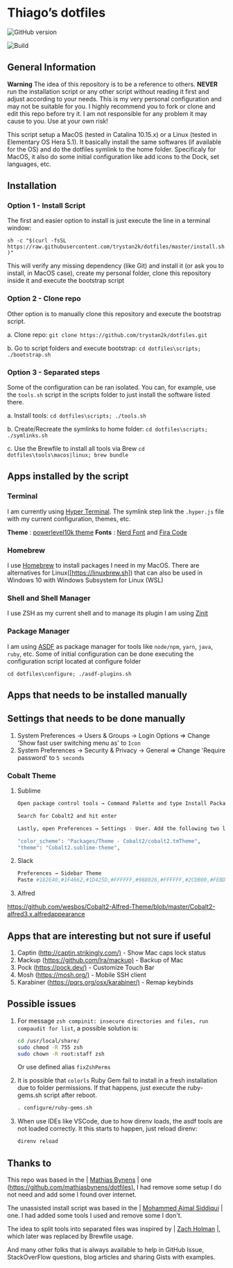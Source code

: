 # Thiago’s dotfiles

![GitHub version](https://badge.fury.io/gh/trystan2k%2Fdotfiles.svg)

![Build](https://github.com/trystan2k/dotfiles/workflows/CI-workflow/badge.svg)

## General Information

**Warning** The idea of this repository is to be a reference to others. **NEVER** run the installation script or any other script without
reading it first and adjust according to your needs. This is my very personal configuration and may not be suitable for you. I highly recommend
you to fork or clone and edit this repo before try it. I am not responsible for any problem it may cause to you. Use at your own risk!

This script setup a MacOS (tested in Catalina 10.15.x) or a Linux (tested in Elementary OS Hera 5.1). It basically install the same softwares
(if available for the OS) and do the dotfiles symlink to the home folder. Specificaly for MacOS, it also do some initial configuration like add
icons to the Dock, set languages, etc.

## Installation

### Option 1 - Install Script

The first and easier option to install is just execute the line in a terminal window:

`sh -c "$(curl -fsSL https://raw.githubusercontent.com/trystan2k/dotfiles/master/install.sh)"`

This will verify any missing dependency (like Git) and install it (or ask you to install, in MacOS case), create my personal folder, clone this
repository inside it and execute the bootstrap script

### Option 2 - Clone repo

Other option is to manually clone this repository and execute the bootstrap script.

a. Clone repo: `git clone https://github.com/trystan2k/dotfiles.git`

b. Go to script folders and execute bootstrap: `cd dotfiles\scripts; ./bootstrap.sh`

### Option 3 - Separated steps

Some of the configuration can be ran isolated. You can, for example, use the `tools.sh` script in the scripts folder to just install the
software listed there.

a. Install tools: `cd dotfiles\scripts; ./tools.sh`

b. Create/Recreate the symlinks to home folder: `cd dotfiles\scripts; ./symlinks.sh`

c. Use the Brewfile to install all tools via Brew `cd dotfiles\tools\macos|linux; brew bundle`

## Apps installed by the script

### Terminal

I am currently using [Hyper Terminal](https://hyper.is/).
The symlink step link the `.hyper.js` file with my current configuration, themes, etc.

**Theme** : [powerlevel10k theme](https://github.com/romkatv/powerlevel10k)
**Fonts** : [Nerd Font](https://github.com/ryanoasis/nerd-fonts) and [Fira Code](https://github.com/tonsky/FiraCode)

### Homebrew

I use [Homebrew](https://brew.sh/) to install packages I need in my MacOS. There are alternatives for Linux([https://linuxbrew.sh]) that can
also be used in Windows 10 with Windows Subsystem for Linux (WSL)

### Shell and Shell Manager

I use ZSH as my current shell and to manage its plugin I am using [Zinit](https://github.com/zdharma/zinit)

### Package Manager

I am using [ASDF](https://github.com/asdf-vm/asdf) as package manager for tools like `node/npm`, `yarn`, `java`, `ruby`, etc.
Some of initial configuration can be done executing the configuration script located at configure folder

`cd dotfiles\configure; ./asdf-plugins.sh`

## Apps that needs to be installed manually

## Settings that needs to be done manually

1. System Preferences -> Users & Groups -> Login Options => Change 'Show fast user switching menu as' to `Icon`
2. System Preferences -> Security & Privacy -> General => Change 'Require password' to `5 seconds`

### Cobalt Theme

1. Sublime

    ```bash
    Open package control tools → Command Palette and type Install Package

    Search for Cobalt2 and hit enter

    Lastly, open Preferences → Settings - User. Add the following two lines:

    "color_scheme": "Packages/Theme - Cobalt2/cobalt2.tmTheme",
    "theme": "Cobalt2.sublime-theme",
    ```

2. Slack

    ```bash
    Preferences → Sidebar Theme
    Paste #182E40,#1F4662,#1D425D,#FFFFFF,#988026,#FFFFFF,#2CDB00,#FEBD29
    ```

3. Alfred

<https://github.com/wesbos/Cobalt2-Alfred-Theme/blob/master/Cobalt2-alfred3.x.alfredappearance>

## Apps that are interesting but not sure if useful

1. Captin (<http://captin.strikingly.com/)> - Show Mac caps lock status
2. Mackup (<https://github.com/lra/mackup)> - Backup of Mac
3. Pock (<https://pock.dev/)> - Customize Touch Bar
4. Mosh (<https://mosh.org/)> - Mobile SSH client
5. Karabiner (<https://pqrs.org/osx/karabiner/)> - Remap keybinds

## Possible issues

1. For message `zsh compinit: insecure directories and files, run compaudit for list`, a possible solution is:

    ```bash
    cd /usr/local/share/
    sudo chmod -R 755 zsh
    sudo chown -R root:staff zsh
    ```

    Or use defined alias `fixZshPerms`

2. It is possible that `colorls` Ruby Gem fail to install in a fresh installation due to folder permissions.
If that happens, just execute the ruby-gems.sh script after reboot.

    ```bash
    . configure/ruby-gems.sh
    ```

3. When use IDEs like VSCode, due to how direnv loads, the asdf tools are not loaded correctly. It this starts to happen,
just reload direnv:

    ```bash
    direnv reload
    ```

## Thanks to

This repo was based in the | [Mathias Bynens](https://mathiasbynens.be/) | one (<https://github.com/mathiasbynens/dotfiles).> I had remove some
setup I do not need and add some I found over internet.

The unassisted install script was based in the | [Mohammed Ajmal Siddiqui](https://github.com/ajmalsiddiqui/dotfiles) | one. I had added some
tools I used and remove some I don't.

The idea to split tools into separated files was inspired by | [Zach Holman](https://github.com/holman/dotfiles) |, which later was replaced
by Brewfile usage.

And many other folks that is always available to help in GitHub Issue, StackOverFlow questions, blog articles and sharing Gists with examples.
